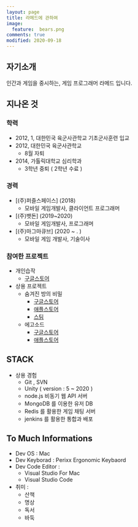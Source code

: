 ```yaml
---
layout: page
title: 라메드에 관하여
image:
  feature:  bears.png
comments: true
modified: 2020-09-18
---
```


## 자기소개

인간과 게임을 중시하는,
게임 프로그래머 라메드 입니다.  
 
## 지나온 것

### 학력 
- 2012, 1, 대한민국 육군사관학교 기초군사훈련 입교
- 2012, 대한민국 육군사관학교
  - 8월 자퇴
- 2014, 가톨릭대학교 심리학과
  - 3학년 중퇴 ( 2학년 수료 )

### 경력
- [(주)퍼즐스페이스] (2018)
  - 모바일 게임개발사, 클라이언트 프로그래머
- [(주)뱃돈] (2019~2020)
  - 모바일 게임개발사, 프로그래머
- [(주)마그마큐브] (2020 ~ . )
  - 모바일 게임 개발사, 기술이사

### 참여한 프로젝트 
- 개인습작
  - [구글스토어](https://play.google.com/store/apps/developer?id=%EB%9D%BC%EB%A9%94%EB%94%94%EC%95%88&hl=ko)
- 상용 프로젝트 
  - 숨겨진 방의 비밀
     - [구글스토어](https://play.google.com/store/apps/details?id=com.PuzzleSpace.HiddenRoomGame)
     - [애플스토어](https://apps.apple.com/us/app/secret-of-the-hidden-room/id1404685993?app=itunes&ign-mpt=uo%3D4)
     - [스팀](https://store.steampowered.com/app/909370/RoomESC_Secret_of_the_Hidden_Room_the_Collaborator/)
  - 에고소드
     - [구글스토어](https://play.google.com/store/apps/details?id=com.betdon.egosword&hl=ko)
     - [애플스토어](https://apps.apple.com/kr/app/%EC%97%90%EA%B3%A0%EC%86%8C%EB%93%9C-%EB%B0%A9%EC%B9%98%ED%98%95rpg/id1450371893)
## STACK 
- 상용 경험
  - Git , SVN
  - Unity ( version : 5 ~ 2020 )
  - node.js 비동기 웹 API 서버 
  - MongoDB 를 이용한 유저 DB
  - Redis 를 활용한 게임 채팅 서버  
  - jenkins 를 활용한 통합과 배포 


## To Much Informations
- Dev OS : Mac 
- Dev Keyborad : Perixx Ergonomic Keybaord 
- Dev Code Editor :
  - Visual Studio For Mac
  - Visual Studio Code
- 취미 :
  - 산책 
  - 명상
  - 독서
  - 바둑 

